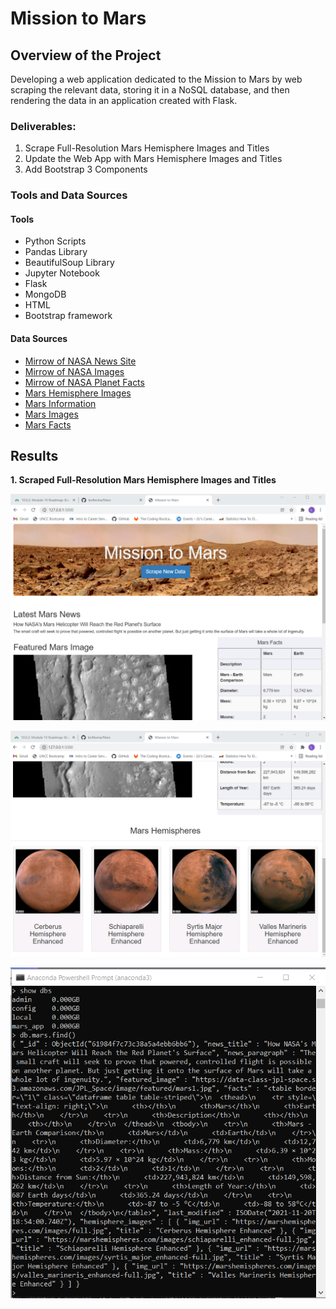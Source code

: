 # Mission to Mars

## Overview of the Project

Developing a web application dedicated to the Mission to Mars by web scraping the relevant data, storing it in a NoSQL database, and then rendering the data in an application created with Flask.

### Deliverables: 

1. Scrape Full-Resolution Mars Hemisphere Images and Titles
2. Update the Web App with Mars Hemisphere Images and Titles
3. Add Bootstrap 3 Components

### Tools and Data Sources

#### Tools

- Python Scripts
- Pandas Library
- BeautifulSoup Library
- Jupyter Notebook
- Flask
- MongoDB
- HTML
- Bootstrap framework

#### Data Sources

- [Mirrow of NASA News Site](https://data-class-mars.s3.amazonaws.com/Mars/index.html)
- [Mirrow of NASA Images](https://data-class-jpl-space.s3.amazonaws.com/JPL_Space/index.html)
- [Mirrow of NASA Planet Facts](https://data-class-mars-facts.s3.amazonaws.com/Mars_Facts/index.html)
- [Mars Hemisphere Images](https://marshemispheres.com/)
- [Mars Information](https://redplanetscience.com/)
- [Mars Images](https://spaceimages-mars.com)
- [Mars Facts](https://galaxyfacts-mars.com)

## Results

**1. Scraped Full-Resolution Mars Hemisphere Images and Titles**

![Web App-1](/Resources/ui-1.png)

![Web App-2](/Resources/ui-2.png)

![MongoDB](/Resources/Mongo-Ingestion.png)
